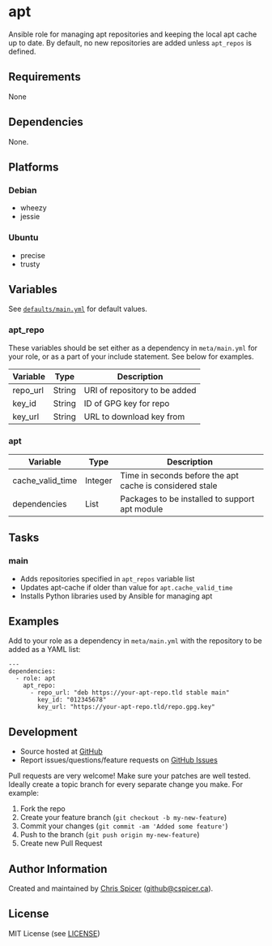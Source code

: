 # apt

Ansible role for managing apt repositories and keeping the local apt cache up to date. By default, no new repositories are added unless `apt_repos` is defined.

## Requirements

None

## Dependencies

None.

## Platforms

### Debian

* wheezy
* jessie

### Ubuntu

* precise
* trusty

## Variables

See [`defaults/main.yml`](defaults/main.yml) for default values.

### apt_repo

These variables should be set either as a dependency in `meta/main.yml` for your role, or as a part of your include statement. See below for examples.

Variable        | Type        | Description
--------        | ----        | -----------
repo_url        | String      | URI of repository to be added
key_id          | String      | ID of GPG key for repo
key_url         | String      | URL to download key from

### apt

Variable                | Type      | Description
--------                | ----      | -----------
cache_valid_time        | Integer   | Time in seconds before the apt cache is considered stale
dependencies            | List      | Packages to be installed to support apt module

## Tasks

### main

- Adds repositories specified in `apt_repos` variable list
- Updates apt-cache if older than value for `apt.cache_valid_time`
- Installs Python libraries used by Ansible for managing apt

## Examples

Add to your role as a dependency in `meta/main.yml` with the repository to be added as a YAML list:

    ---
    dependencies:
      - role: apt
        apt_repo:
          - repo_url: "deb https://your-apt-repo.tld stable main"
            key_id: "012345678"
            key_url: "https://your-apt-repo.tld/repo.gpg.key"

## Development

* Source hosted at [GitHub][repo]
* Report issues/questions/feature requests on [GitHub Issues][issues]

Pull requests are very welcome! Make sure your patches are well tested.
Ideally create a topic branch for every separate change you make. For
example:

1. Fork the repo
2. Create your feature branch (`git checkout -b my-new-feature`)
3. Commit your changes (`git commit -am 'Added some feature'`)
4. Push to the branch (`git push origin my-new-feature`)
5. Create new Pull Request

## Author Information

Created and maintained by [Chris Spicer][cspicer] (<github@cspicer.ca>).

## License

MIT License (see [LICENSE][license])

[cspicer]: https://github.com/cspicer
[repo]: https://github.com/cspicer/ansible-apt
[issues]: https://github.com/cspicer/ansible-apt/issues
[license]: https://github.com/cspicer/ansible-apt/blob/master/LICENSE
